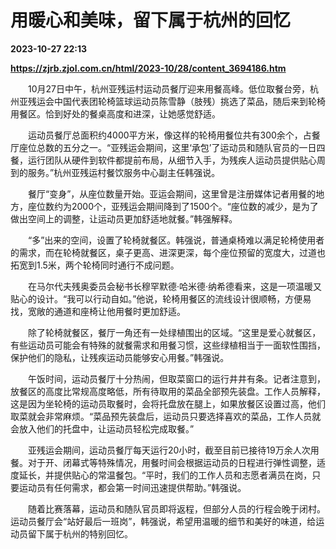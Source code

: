 # 用暖心和美味，留下属于杭州的回忆

**2023-10-27 22:13**

**https://zjrb.zjol.com.cn/html/2023-10/28/content_3694186.htm**

　　10月27日中午，杭州亚残运村运动员餐厅迎来用餐高峰。低位取餐台旁，杭州亚残运会中国代表团轮椅篮球运动员陈雪静（肢残）挑选了菜品，随后来到轮椅用餐区。恰到好处的餐桌高度和进深，让她感觉舒适。

　　运动员餐厅总面积约4000平方米，像这样的轮椅用餐位共有300余个，占餐厅座位总数的五分之一。“亚残运会期间，这里‘承包’了运动员和随队官员的一日四餐，运行团队从硬件到软件都提前布局，从细节入手，为残疾人运动员提供贴心周到的服务。”杭州亚残运村餐饮服务中心副主任韩强说。

　　餐厅“变身”，从座位数量开始。亚运会期间，这里曾是注册媒体记者用餐的地方，座位数约为2000个，亚残运会期间降到了1500个。“座位数的减少，是为了做出空间上的调整，让运动员更加舒适地就餐。”韩强解释。

　　“多”出来的空间，设置了轮椅就餐区。韩强说，普通桌椅难以满足轮椅使用者的需求，而在轮椅就餐区，桌子更高、进深更深，每个座位预留的宽度大，过道也拓宽到1.5米，两个轮椅同时通行不成问题。

　　在马尔代夫残奥委员会秘书长穆罕默德·哈米德·纳希德看来，这是一项温暖又贴心的设计。“我可以行动自如。”他说，轮椅用餐区的流线设计很顺畅，方便易找，宽敞的通道和座椅让他用餐时更加舒适。

　　除了轮椅就餐区，餐厅一角还有一处绿植围出的区域。“这里是爱心就餐区，有些运动员可能会有特殊的就餐需求和用餐习惯，这些绿植相当于一面软性围挡，保护他们的隐私，让残疾运动员能够安心用餐。”韩强说。

　　午饭时间，运动员餐厅十分热闹，但取菜窗口的运行井井有条。记者注意到，放餐区的高度比常规高度略低，所有待取用的菜品全部预先装盘。工作人员解释，这是因为坐轮椅的运动员取餐时，会将托盘放在腿上，如果放餐区设置过高，他们取菜就会非常麻烦。“菜品预先装盘后，运动员只要选择喜欢的菜品，工作人员就会放入他们的托盘中，让运动员轻松完成取餐。”

　　亚残运会期间，运动员餐厅每天运行20小时，截至目前已接待19万余人次用餐。对于开、闭幕式等特殊情况，用餐时间会根据运动员的日程进行弹性调整，适度延长，并提供贴心的常温餐包。“平时，我们的工作人员和志愿者满员在岗，只要运动员有任何需求，都会第一时间迅速提供帮助。”韩强说。

　　随着比赛落幕，运动员和随队官员即将返程，但部分人员的行程会晚于闭村。运动员餐厅会“站好最后一班岗”，韩强说，希望用温暖的细节和美好的味道，给运动员留下属于杭州的特别回忆。